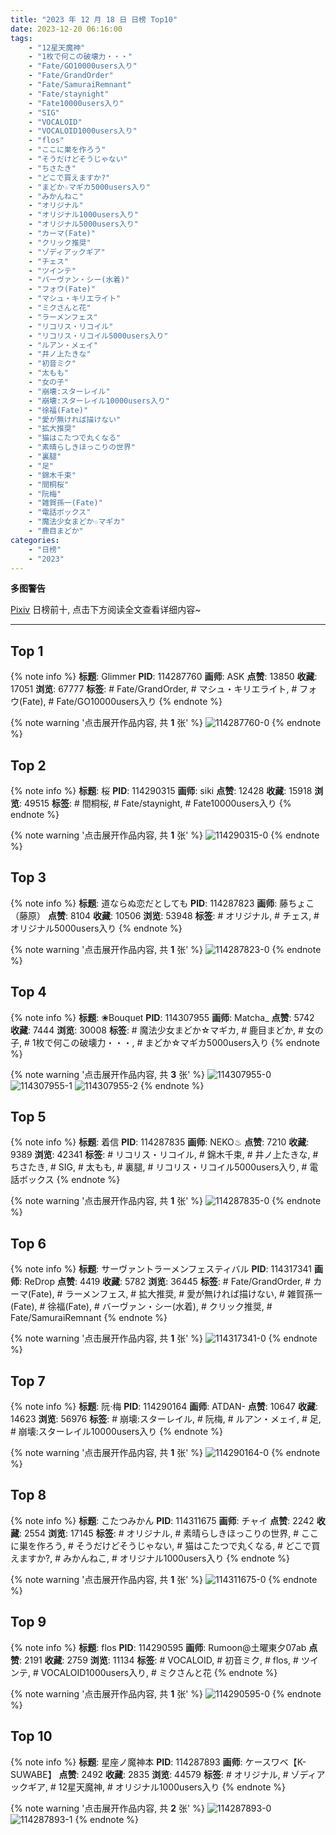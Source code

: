 ```yaml
---
title: "2023 年 12 月 18 日 日榜 Top10"
date: 2023-12-20 06:16:00
tags:
    - "12星天魔神"
    - "1枚で何この破壊力・・・"
    - "Fate/GO10000users入り"
    - "Fate/GrandOrder"
    - "Fate/SamuraiRemnant"
    - "Fate/staynight"
    - "Fate10000users入り"
    - "SIG"
    - "VOCALOID"
    - "VOCALOID1000users入り"
    - "flos"
    - "ここに巣を作ろう"
    - "そうだけどそうじゃない"
    - "ちさたき"
    - "どこで買えますか?"
    - "まどか☆マギカ5000users入り"
    - "みかんねこ"
    - "オリジナル"
    - "オリジナル1000users入り"
    - "オリジナル5000users入り"
    - "カーマ(Fate)"
    - "クリック推奨"
    - "ゾディアックギア"
    - "チェス"
    - "ツインテ"
    - "バーヴァン・シー(水着)"
    - "フォウ(Fate)"
    - "マシュ・キリエライト"
    - "ミクさんと花"
    - "ラーメンフェス"
    - "リコリス・リコイル"
    - "リコリス・リコイル5000users入り"
    - "ルアン・メェイ"
    - "井ノ上たきな"
    - "初音ミク"
    - "太もも"
    - "女の子"
    - "崩壊:スターレイル"
    - "崩壊:スターレイル10000users入り"
    - "徐福(Fate)"
    - "愛が無ければ描けない"
    - "拡大推奨"
    - "猫はこたつで丸くなる"
    - "素晴らしきほっこりの世界"
    - "裏腿"
    - "足"
    - "錦木千束"
    - "間桐桜"
    - "阮梅"
    - "雑賀孫一(Fate)"
    - "電話ボックス"
    - "魔法少女まどか☆マギカ"
    - "鹿目まどか"
categories:
    - "日榜"
    - "2023"
---
```


<i class="fa fa-triangle-exclamation"></i>**多图警告**<i class="fa fa-triangle-exclamation"></i>

[Pixiv](https://www.pixiv.net/) 日榜前十, 点击下方阅读全文查看详细内容~

<!-- more -->

---

## Top 1

{% note info %}
**标题**: Glimmer
**PID**: 114287760 **画师**: ASK
**点赞**: 13850 **收藏**: 17051 **浏览**: 67777
**标签**: # Fate/GrandOrder, # マシュ・キリエライト, # フォウ(Fate), # Fate/GO10000users入り
{% endnote %}

{% note warning '点击展开作品内容, 共 **1** 张' %}
![114287760-0](https://i.pixiv.re/img-original/img/2023/12/17/00/00/47/114287760_p0.png)
{% endnote %}

## Top 2

{% note info %}
**标题**: 桜
**PID**: 114290315 **画师**: siki
**点赞**: 12428 **收藏**: 15918 **浏览**: 49515
**标签**: # 間桐桜, # Fate/staynight, # Fate10000users入り
{% endnote %}

{% note warning '点击展开作品内容, 共 **1** 张' %}
![114290315-0](https://i.pixiv.re/img-original/img/2023/12/17/01/19/50/114290315_p0.jpg)
{% endnote %}

## Top 3

{% note info %}
**标题**: 道ならぬ恋だとしても
**PID**: 114287823 **画师**: 藤ちょこ（藤原）
**点赞**: 8104 **收藏**: 10506 **浏览**: 53948
**标签**: # オリジナル, # チェス, # オリジナル5000users入り
{% endnote %}

{% note warning '点击展开作品内容, 共 **1** 张' %}
![114287823-0](https://i.pixiv.re/img-original/img/2023/12/17/00/01/08/114287823_p0.png)
{% endnote %}

## Top 4

{% note info %}
**标题**: ❀Bouquet
**PID**: 114307955 **画师**: Matcha_
**点赞**: 5742 **收藏**: 7444 **浏览**: 30008
**标签**: # 魔法少女まどか☆マギカ, # 鹿目まどか, # 女の子, # 1枚で何この破壊力・・・, # まどか☆マギカ5000users入り
{% endnote %}

{% note warning '点击展开作品内容, 共 **3** 张' %}
![114307955-0](https://i.pixiv.re/img-original/img/2023/12/17/18/23/12/114307955_p0.jpg)
![114307955-1](https://i.pixiv.re/img-original/img/2023/12/17/18/23/12/114307955_p1.jpg)
![114307955-2](https://i.pixiv.re/img-original/img/2023/12/17/18/23/12/114307955_p2.jpg)
{% endnote %}

## Top 5

{% note info %}
**标题**: 着信
**PID**: 114287835 **画师**: NEKO♨
**点赞**: 7210 **收藏**: 9389 **浏览**: 42341
**标签**: # リコリス・リコイル, # 錦木千束, # 井ノ上たきな, # ちさたき, # SIG, # 太もも, # 裏腿, # リコリス・リコイル5000users入り, # 電話ボックス
{% endnote %}

{% note warning '点击展开作品内容, 共 **1** 张' %}
![114287835-0](https://i.pixiv.re/img-original/img/2023/12/17/00/01/14/114287835_p0.jpg)
{% endnote %}

## Top 6

{% note info %}
**标题**: サーヴァントラーメンフェスティバル
**PID**: 114317341 **画师**: ReDrop
**点赞**: 4419 **收藏**: 5782 **浏览**: 36445
**标签**: # Fate/GrandOrder, # カーマ(Fate), # ラーメンフェス, # 拡大推奨, # 愛が無ければ描けない, # 雑賀孫一(Fate), # 徐福(Fate), # バーヴァン・シー(水着), # クリック推奨, # Fate/SamuraiRemnant
{% endnote %}

{% note warning '点击展开作品内容, 共 **1** 张' %}
![114317341-0](https://i.pixiv.re/img-original/img/2023/12/17/23/07/05/114317341_p0.jpg)
{% endnote %}

## Top 7

{% note info %}
**标题**: 阮·梅
**PID**: 114290164 **画师**: ATDAN-
**点赞**: 10647 **收藏**: 14623 **浏览**: 56976
**标签**: # 崩壊:スターレイル, # 阮梅, # ルアン・メェイ, # 足, # 崩壊:スターレイル10000users入り
{% endnote %}

{% note warning '点击展开作品内容, 共 **1** 张' %}
![114290164-0](https://i.pixiv.re/img-original/img/2023/12/17/01/19/37/114290164_p0.jpg)
{% endnote %}

## Top 8

{% note info %}
**标题**: こたつみかん
**PID**: 114311675 **画师**: チャイ
**点赞**: 2242 **收藏**: 2554 **浏览**: 17145
**标签**: # オリジナル, # 素晴らしきほっこりの世界, # ここに巣を作ろう, # そうだけどそうじゃない, # 猫はこたつで丸くなる, # どこで買えますか?, # みかんねこ, # オリジナル1000users入り
{% endnote %}

{% note warning '点击展开作品内容, 共 **1** 张' %}
![114311675-0](https://i.pixiv.re/img-original/img/2023/12/17/20/30/00/114311675_p0.png)
{% endnote %}

## Top 9

{% note info %}
**标题**: flos
**PID**: 114290595 **画师**: Rumoon@土曜東夕07ab
**点赞**: 2191 **收藏**: 2759 **浏览**: 11134
**标签**: # VOCALOID, # 初音ミク, # flos, # ツインテ, # VOCALOID1000users入り, # ミクさんと花
{% endnote %}

{% note warning '点击展开作品内容, 共 **1** 张' %}
![114290595-0](https://i.pixiv.re/img-original/img/2023/12/17/01/31/33/114290595_p0.jpg)
{% endnote %}

## Top 10

{% note info %}
**标题**: 星座ノ魔神本
**PID**: 114287893 **画师**: ケースワベ【K-SUWABE】
**点赞**: 2492 **收藏**: 2835 **浏览**: 44579
**标签**: # オリジナル, # ゾディアックギア, # 12星天魔神, # オリジナル1000users入り
{% endnote %}

{% note warning '点击展开作品内容, 共 **2** 张' %}
![114287893-0](https://i.pixiv.re/img-original/img/2023/12/17/00/01/46/114287893_p0.jpg)
![114287893-1](https://i.pixiv.re/img-original/img/2023/12/17/00/01/46/114287893_p1.jpg)
{% endnote %}
